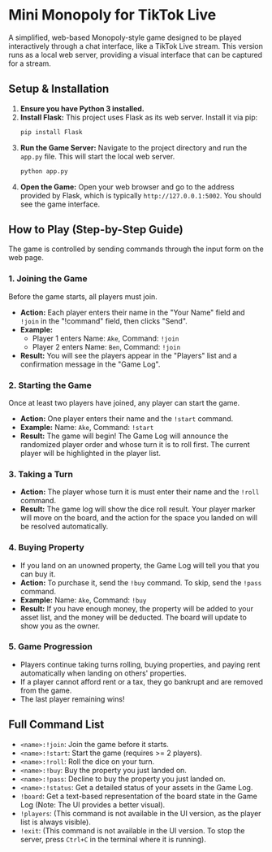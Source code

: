 # Mini Monopoly for TikTok Live

A simplified, web-based Monopoly-style game designed to be played interactively through a chat interface, like a TikTok Live stream. This version runs as a local web server, providing a visual interface that can be captured for a stream.

## Setup & Installation

1.  **Ensure you have Python 3 installed.**
2.  **Install Flask:** This project uses Flask as its web server. Install it via pip:
    ```bash
    pip install Flask
    ```
3.  **Run the Game Server:** Navigate to the project directory and run the `app.py` file. This will start the local web server.
    ```bash
    python app.py
    ```
4.  **Open the Game:** Open your web browser and go to the address provided by Flask, which is typically `http://127.0.0.1:5002`. You should see the game interface.

## How to Play (Step-by-Step Guide)

The game is controlled by sending commands through the input form on the web page.

### 1. Joining the Game
Before the game starts, all players must join.
-   **Action:** Each player enters their name in the "Your Name" field and `!join` in the "!command" field, then clicks "Send".
-   **Example:**
    -   Player 1 enters Name: `Ake`, Command: `!join`
    -   Player 2 enters Name: `Ben`, Command: `!join`
-   **Result:** You will see the players appear in the "Players" list and a confirmation message in the "Game Log".

### 2. Starting the Game
Once at least two players have joined, any player can start the game.
-   **Action:** One player enters their name and the `!start` command.
-   **Example:** Name: `Ake`, Command: `!start`
-   **Result:** The game will begin! The Game Log will announce the randomized player order and whose turn it is to roll first. The current player will be highlighted in the player list.

### 3. Taking a Turn
-   **Action:** The player whose turn it is must enter their name and the `!roll` command.
-   **Result:** The game log will show the dice roll result. Your player marker will move on the board, and the action for the space you landed on will be resolved automatically.

### 4. Buying Property
-   If you land on an unowned property, the Game Log will tell you that you can buy it.
-   **Action:** To purchase it, send the `!buy` command. To skip, send the `!pass` command.
-   **Example:** Name: `Ake`, Command: `!buy`
-   **Result:** If you have enough money, the property will be added to your asset list, and the money will be deducted. The board will update to show you as the owner.

### 5. Game Progression
-   Players continue taking turns rolling, buying properties, and paying rent automatically when landing on others' properties.
-   If a player cannot afford rent or a tax, they go bankrupt and are removed from the game.
-   The last player remaining wins!

## Full Command List

-   `<name>:!join`: Join the game before it starts.
-   `<name>:!start`: Start the game (requires >= 2 players).
-   `<name>:!roll`: Roll the dice on your turn.
-   `<name>:!buy`: Buy the property you just landed on.
-   `<name>:!pass`: Decline to buy the property you just landed on.
-   `<name>:!status`: Get a detailed status of your assets in the Game Log.
-   `!board`: Get a text-based representation of the board state in the Game Log (Note: The UI provides a better visual).
-   `!players`: (This command is not available in the UI version, as the player list is always visible).
-   `!exit`: (This command is not available in the UI version. To stop the server, press `Ctrl+C` in the terminal where it is running).